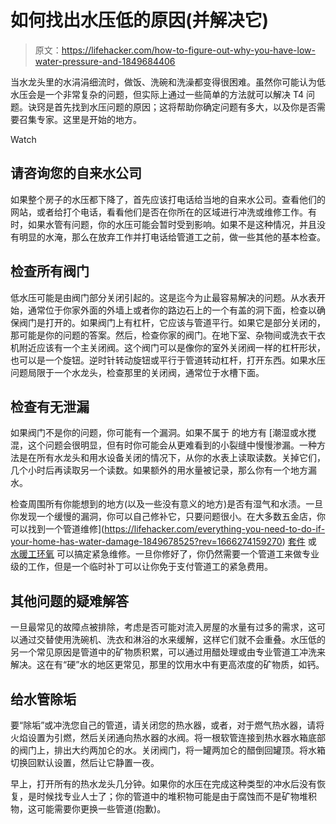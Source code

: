 # 如何找出水压低的原因(并解决它)

> 原文：<https://lifehacker.com/how-to-figure-out-why-you-have-low-water-pressure-and-1849684406>

当水龙头里的水涓涓细流时，做饭、洗碗和洗澡都变得很困难。虽然你可能认为低水压会是一个非常复杂的问题，但实际上通过一些简单的方法就可以解决 T4 问题。诀窍是首先找到水压问题的原因；这将帮助你确定问题有多大，以及你是否需要召集专家。这里是开始的地方。

Watch

## 请咨询您的自来水公司

如果整个房子的水压都下降了，首先应该打电话给当地的自来水公司。查看他们的网站，或者给打个电话，看看他们是否在你所在的区域进行冲洗或维修工作。有时，如果水管有问题，你的水压可能会暂时受到影响。如果不是这种情况，并且没有明显的水淹，那么在放弃工作并打电话给管道工之前，做一些其他的基本检查。

## 检查所有阀门

低水压可能是由阀门部分关闭引起的。这是迄今为止最容易解决的问题。从水表开始，通常位于你家外面的外墙上或者你的路边石上的一个有盖的洞下面，检查以确保阀门是打开的。如果阀门上有杠杆，它应该与管道平行。如果它是部分关闭的，那可能是你的问题的答案。然后，检查你家的阀门。在地下室、杂物间或洗衣干衣机附近应该有一个主关闭阀。这个阀门可以是像你的室外关闭阀一样的杠杆形状，也可以是一个旋钮。逆时针转动旋钮或平行于管道转动杠杆，打开东西。如果水压问题局限于一个水龙头，检查那里的关闭阀，通常位于水槽下面。

## 检查有无泄漏

如果阀门不是你的问题，你可能有一个漏洞。如果不属于 的地方有 [潮湿或水搅混，这个问题会很明显，但有时你可能会从更难看到的小裂缝中慢慢渗漏。一种方法是在所有水龙头和用水设备关闭的情况下，从你的水表上读取读数。关掉它们，几个小时后再读取另一个读数。如果额外的用水量被记录，那么你有一个地方漏水。

检查周围所有你能想到的地方(以及一些没有意义的地方)是否有湿气和水渍。一旦你发现一个缓慢的漏洞，你可以自己修补它，只要问题很小。在大多数五金店，你可以找到一个管道维修](https://lifehacker.com/everything-you-need-to-do-if-your-home-has-water-damage-1849678525?rev=1666274159270) [套件](https://www.coxhardware.com/p-11945-quick-fix-pipe-repair-kit.aspx) 或 [水暖工环氧](http://acehardware.com/departments/paint-and-supplies/tape-glues-and-adhesives/glues-and-epoxy/1214451?x429=true&utm_source=google&utm_medium=organic-shopping&utm_campaign=organic-shopping) 可以搞定紧急维修。一旦你修好了，你仍然需要一个管道工来做专业级的工作，但是一个临时补丁可以让你免于支付管道工的紧急费用。

## 其他问题的疑难解答

一旦最常见的故障点被排除，考虑是否可能对流入房屋的水量有过多的需求，这可以通过交替使用洗碗机、洗衣和淋浴的水来缓解，这样它们就不会重叠。水压低的另一个常见原因是管道中的矿物质积累，可以通过用醋处理或由专业管道工冲洗来解决。这在有“硬”水的地区更常见，那里的饮用水中有更高浓度的矿物质，如钙。

## 给水管除垢

要“除垢”或冲洗您自己的管道，请关闭您的热水器，或者，对于燃气热水器，请将火焰设置为引燃，然后关闭通向热水器的水阀。将一根软管连接到热水器水箱底部的阀门上，排出大约两加仑的水。关闭阀门，将一罐两加仑的醋倒回罐顶。将水箱切换回默认设置，然后让它静置一夜。

早上，打开所有的热水龙头几分钟。如果你的水压在完成这种类型的冲水后没有恢复，是时候找专业人士了；你的管道中的堆积物可能是由于腐蚀而不是矿物堆积物，这可能需要你更换一些管道(抱歉)。